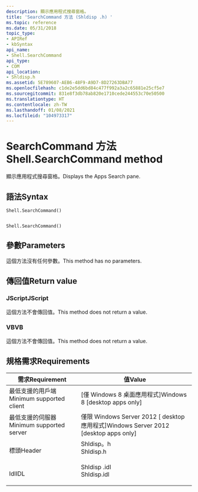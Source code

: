 ```yaml
---
description: 顯示應用程式搜尋窗格。
title: 'SearchCommand 方法 (Shldisp .h) '
ms.topic: reference
ms.date: 05/31/2018
topic_type:
- APIRef
- kbSyntax
api_name:
- Shell.SearchCommand
api_type:
- COM
api_location:
- Shldisp.h
ms.assetid: 5E789607-AEB6-48F9-A9D7-8D27263DBA77
ms.openlocfilehash: c1de2e5dd6bd84c477f992a3a2c65881e25cf5e7
ms.sourcegitcommit: 831e8f3db78ab820e1710cede244553c70e50500
ms.translationtype: HT
ms.contentlocale: zh-TW
ms.lasthandoff: 01/08/2021
ms.locfileid: "104973317"
---
```

# <a name="shellsearchcommand-method"></a><span data-ttu-id="bf046-103">SearchCommand 方法</span><span class="sxs-lookup"><span data-stu-id="bf046-103">Shell.SearchCommand method</span></span>

<span data-ttu-id="bf046-104">顯示應用程式搜尋窗格。</span><span class="sxs-lookup"><span data-stu-id="bf046-104">Displays the Apps Search pane.</span></span>

## <a name="syntax"></a><span data-ttu-id="bf046-105">語法</span><span class="sxs-lookup"><span data-stu-id="bf046-105">Syntax</span></span>


```JScript
Shell.SearchCommand()
```


```VB

Shell.SearchCommand()
```





## <a name="parameters"></a><span data-ttu-id="bf046-106">參數</span><span class="sxs-lookup"><span data-stu-id="bf046-106">Parameters</span></span>

<span data-ttu-id="bf046-107">這個方法沒有任何參數。</span><span class="sxs-lookup"><span data-stu-id="bf046-107">This method has no parameters.</span></span>

## <a name="return-value"></a><span data-ttu-id="bf046-108">傳回值</span><span class="sxs-lookup"><span data-stu-id="bf046-108">Return value</span></span>

### <a name="jscript"></a><span data-ttu-id="bf046-109">JScript</span><span class="sxs-lookup"><span data-stu-id="bf046-109">JScript</span></span>

<span data-ttu-id="bf046-110">這個方法不會傳回值。</span><span class="sxs-lookup"><span data-stu-id="bf046-110">This method does not return a value.</span></span>

### <a name="vb"></a><span data-ttu-id="bf046-111">VB</span><span class="sxs-lookup"><span data-stu-id="bf046-111">VB</span></span>

<span data-ttu-id="bf046-112">這個方法不會傳回值。</span><span class="sxs-lookup"><span data-stu-id="bf046-112">This method does not return a value.</span></span>

## <a name="requirements"></a><span data-ttu-id="bf046-113">規格需求</span><span class="sxs-lookup"><span data-stu-id="bf046-113">Requirements</span></span>



| <span data-ttu-id="bf046-114">需求</span><span class="sxs-lookup"><span data-stu-id="bf046-114">Requirement</span></span> | <span data-ttu-id="bf046-115">值</span><span class="sxs-lookup"><span data-stu-id="bf046-115">Value</span></span> |
|-------------------------------------|----------------------------------------------------------------------------------------|
| <span data-ttu-id="bf046-116">最低支援的用戶端</span><span class="sxs-lookup"><span data-stu-id="bf046-116">Minimum supported client</span></span><br/> | <span data-ttu-id="bf046-117">\[僅 Windows 8 桌面應用程式\]</span><span class="sxs-lookup"><span data-stu-id="bf046-117">Windows 8 \[desktop apps only\]</span></span><br/>                                             |
| <span data-ttu-id="bf046-118">最低支援的伺服器</span><span class="sxs-lookup"><span data-stu-id="bf046-118">Minimum supported server</span></span><br/> | <span data-ttu-id="bf046-119">僅限 Windows Server 2012 \[ desktop 應用程式\]</span><span class="sxs-lookup"><span data-stu-id="bf046-119">Windows Server 2012 \[desktop apps only\]</span></span><br/>                                   |
| <span data-ttu-id="bf046-120">標頭</span><span class="sxs-lookup"><span data-stu-id="bf046-120">Header</span></span><br/>                   | <dl> <span data-ttu-id="bf046-121"><dt>Shldisp。h</dt></span><span class="sxs-lookup"><span data-stu-id="bf046-121"><dt>Shldisp.h</dt></span></span> </dl>   |
| <span data-ttu-id="bf046-122">Idl</span><span class="sxs-lookup"><span data-stu-id="bf046-122">IDL</span></span><br/>                      | <dl> <span data-ttu-id="bf046-123"><dt>Shldisp .idl</dt></span><span class="sxs-lookup"><span data-stu-id="bf046-123"><dt>Shldisp.idl</dt></span></span> </dl> |



 

 




